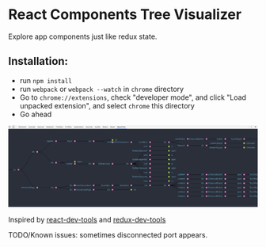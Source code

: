 # React Components Tree Visualizer

Explore app components just like redux state.

## Installation:

- run `npm install`
- run `webpack` or `webpack --watch` in `chrome` directory
- Go to `chrome://extensions`, check "developer mode", and click "Load
unpacked extension", and select `chrome` this directory
- Go ahead

![](/images/react-app-view.png)


Inspired by [react-dev-tools]( https://github.com/facebook/react-devtools) and
[redux-dev-tools](https://github.com/gaearon/redux-devtools)

TODO/Known issues: sometimes disconnected port appears.
